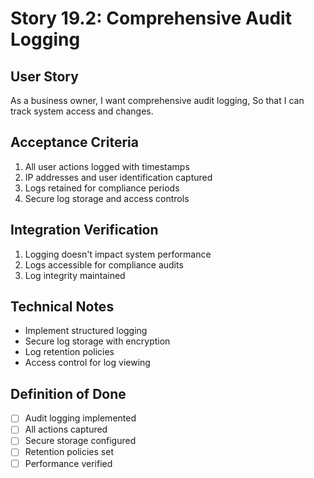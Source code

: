 # Story 19.2: Comprehensive Audit Logging

## User Story
As a business owner,
I want comprehensive audit logging,
So that I can track system access and changes.

## Acceptance Criteria
1. All user actions logged with timestamps
2. IP addresses and user identification captured
3. Logs retained for compliance periods
4. Secure log storage and access controls

## Integration Verification
1. Logging doesn't impact system performance
2. Logs accessible for compliance audits
3. Log integrity maintained

## Technical Notes
- Implement structured logging
- Secure log storage with encryption
- Log retention policies
- Access control for log viewing

## Definition of Done
- [ ] Audit logging implemented
- [ ] All actions captured
- [ ] Secure storage configured
- [ ] Retention policies set
- [ ] Performance verified